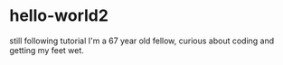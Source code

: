 # hello-world2
still following tutorial
I'm a 67 year old fellow, curious about coding and getting my feet wet.
